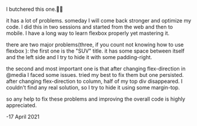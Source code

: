 I butchered this one.🤦‍♂️

it has a lot of problems.
someday I will come back stronger and optimize my code.
I did this in two sessions and started from the web and then to mobile.
I have a long way to learn flexbox properly yet mastering it.

there are two major problems(three, if you count not knowing how to use flexbox ):
the first one is the "SUV" title. it has some space between itself and the left side and I try to hide it with some padding-right.

the second and most important one is that after changing flex-direction in @media I faced some issues. tried my best to fix them but one persisted.
after changing flex-direction to column, half of my top div disappeared.
I couldn't find any real solution, so I try to hide it using some margin-top.

so any help to fix these problems and improving the overall code is highly appreciated.

-17 April 2021